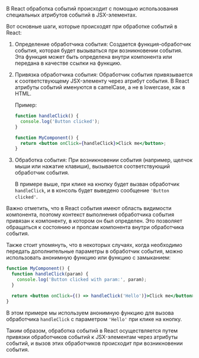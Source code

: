 В React обработка событий происходит с помощью использования специальных атрибутов событий в JSX-элементах.

Вот основные шаги, которые происходят при обработке событий в React:

1. Определение обработчика события: Создается функция-обработчик события, которая будет вызываться при возникновении события. Эта функция может быть определена внутри компонента или передана в качестве ссылки на функцию.

2. Привязка обработчика события: Обработчик события привязывается к соответствующему JSX-элементу через атрибут события. В React атрибуты событий именуются в camelCase, а не в lowercase, как в HTML.

   Пример:

   ```jsx
   function handleClick() {
     console.log('Button clicked');
   }

   function MyComponent() {
     return <button onClick={handleClick}>Click me</button>;
   }
   ```

3. Обработка события: При возникновении события (например, щелчок мыши или нажатие клавиши), вызывается соответствующий обработчик события.

   В примере выше, при клике на кнопку будет вызван обработчик `handleClick`, и в консоль будет выведено сообщение `'Button clicked'`.

Важно отметить, что в React события имеют область видимости компонента, поэтому контекст выполнения обработчика события привязан к компоненту, в котором он был определен. Это позволяет обращаться к состоянию и пропсам компонента внутри обработчика события.

Также стоит упомянуть, что в некоторых случаях, когда необходимо передать дополнительные параметры в обработчик события, можно использовать анонимную функцию или функцию с замыканием:

```jsx
function MyComponent() {
  function handleClick(param) {
    console.log('Button clicked with param:', param);
  }

  return <button onClick={() => handleClick('Hello')}>Click me</button>;
}
```

В этом примере мы используем анонимную функцию для вызова обработчика `handleClick` с параметром `'Hello'` при клике на кнопку.

Таким образом, обработка событий в React осуществляется путем привязки обработчиков событий к JSX-элементам через атрибуты событий, и вызов этих обработчиков происходит при возникновении события.